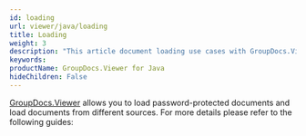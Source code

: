 ```yaml
---
id: loading
url: viewer/java/loading
title: Loading
weight: 3
description: "This article document loading use cases with GroupDocs.Viewer within your Java applications."
keywords: 
productName: GroupDocs.Viewer for Java
hideChildren: False
---
```

[GroupDocs.Viewer](https://products.groupdocs.com/viewer) allows you to load password-protected documents and load documents from different sources. For more details please refer to the following guides:

